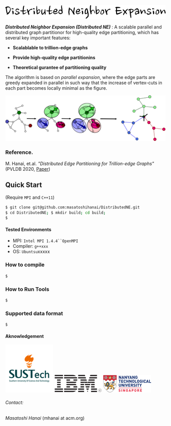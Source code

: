 ![DNE](pics/DNE_logo.png)

__*Distributed Neighbor Expansion (Distributed NE)*__ : A scalable parallel and distributed graph partitionor for high-quality edge partitioning, which has several key important features:

- __Scalablable to trillion-edge graphs__
- __Provide high-quality edge partitionins__

- __Theoretical gurantee of partitioning quality__

The algorithm is based on  _parallel expansion_, where the edge parts are greedy expanded in parallel in such way that the increase of vertex-cuts in each part becomes locally minimal as the figure.

![expansion](pics/ParallelExpansion.png)    

### Reference.

M. Hanai, et.al. *"Distributed Edge Partitioning for Trillion-edge Graphs"* (PVLDB 2020, [Paper](https://arxiv.org/abs/1908.05855))



## Quick Start

 (Require `MPI` and `C++11`)

```bash
$ git clone git@github.com:masatoshihanai/DistributedNE.git
$ cd DistributedNE; $ mkdir build; cd build;
$ 
```

#### Tested Environments

- MPI:  `Intel MPI 1.4.4``OpenMPI`
- Compiler: `g++xxx`
- OS: `Ubuntsu`xxxxx 

### How to compile

```bash
$

```



### How to Run Tools

```bash
$
```



### Supported data format

``` bash
$
```



#### Aknowledgement

![SUStech](pics/sustech.png)  ![IBM](pics/IBM.png) ![NTU](pics/NTU.png) 

###### Contact: 

_Masatoshi Hanai_ (mhanai at acm.org)